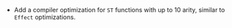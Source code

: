 * Add a compiler optimization for `ST` functions with up to 10 arity, similar to `Effect` optimizations.